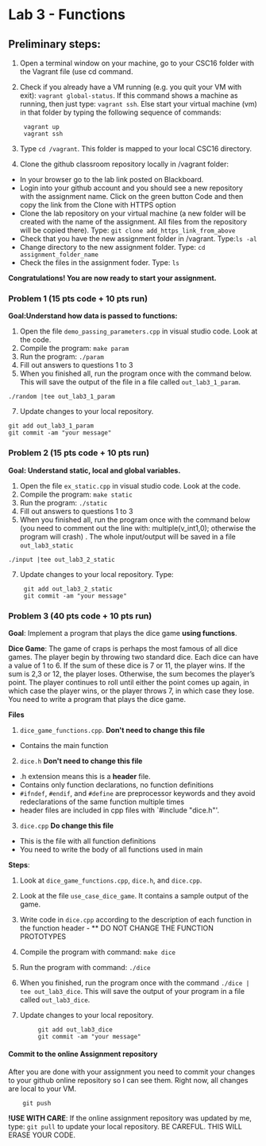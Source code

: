 # Lab 3 - Functions 

## Preliminary steps: 

1. Open a terminal window on your machine, go to your CSC16 folder with the Vagrant file (use cd command.
2. Check if you already have a VM running (e.g. you quit your VM with exit): `vagrant global-status`. If this command shows a machine as running, then just type: `vagrant ssh`. Else start your virtual machine (vm) in that folder by typing the following sequence of commands: 

		vagrant up
		vagrant ssh 

2. Type `cd /vagrant`. This folder is mapped to your local CSC16 directory.

3. Clone the github classroom repository locally in /vagrant folder:
	
  - In your browser go to the lab link posted on Blackboard.
  - Login into your github account and you should see a new repository with 
the assignment name. Click on the green button Code and then copy the link from the Clone with HTTPS option
  - Clone the lab repository on your virtual machine (a new folder will be created with the name of the assignment. All files from the repository will be copied there). Type: `git clone add_https_link_from_above`
  - Check that you have the new assignment folder in /vagrant. Type:`ls -al`
  - Change directory to the new assignment folder. Type: `cd assignment_folder_name`
  - Check the files in the assignment foder. Type: `ls`
		
**Congratulations! You are now ready to start your assignment.**

### Problem 1  (15 pts code + 10 pts run)

**Goal:Understand how data is passed to functions:**

  1. Open the file `demo_passing_parameters.cpp` in visual studio code. Look at the code. 
  2. Compile the program: `make param`
  3. Run the program: `./param`
  4. Fill out answers to questions 1 to 3
  6. When you finished all, run the program once with the command below. This will save the output of the file in a file called `out_lab3_1_param`.
		
	./random |tee out_lab3_1_param
  7. Update changes to your local repository. 

	git add out_lab3_1_param
	git commit -am "your message"

### Problem 2 (15 pts code + 10 pts run)

**Goal: Understand static, local and global variables.**
   1. Open the file `ex_static.cpp` in visual studio code. Look at the code.
   2. Compile the program: `make static` 
   3. Run the program: `./static`
   4. Fill out answers to questions 1 to 3
   6. When you finished all, run the program once with the command below (you need to comment out the line with:  multiple(v_int1,0); otherwise the program will crash) . The whole input/output will be saved in a file `out_lab3_static`
		
	./input |tee out_lab3_2_static
7. Update changes to your local repository.  Type:
  		 
		git add out_lab3_2_static
		git commit -am "your message" 


### Problem 3 (40 pts code + 10 pts run)

**Goal**: Implement a program that plays the dice game **using functions**.

**Dice Game**: The game of craps is perhaps the most famous of all dice games. The player begin by throwing two standard dice. Each dice can have a value of 1 to 6. If the sum of these dice is 7 or 11, the player wins. If the sum is 2,3 or 12, the player loses. Otherwise, the sum becomes the player’s point. The player continues to roll until either the point comes up again, in which case the player wins, or the player throws 7, in which case they lose. You need to write a program that plays the dice game. 

**Files** 

1. `dice_game_functions.cpp`. **Don't need to change this file**
  - Contains the main function
2. `dice.h` **Don't need to change this file**
  - .h extension means this is a **header** file.
  - Contains only function declarations, no function definitions
  - `#ifndef`, `#endif`, and `#define` are preprocessor keywords and they avoid redeclarations of the same function multiple times
  - header files are included in cpp files with `#include "dice.h"'. 
3. `dice.cpp` **Do change this file**
  - This is the file with all function definitions
  - You need to write the body of all functions used in main
  
**Steps**:
1. Look at `dice_game_functions.cpp`, `dice.h`, and `dice.cpp`.
2. Look at the file `use_case_dice_game`. It contains a sample output of the game. 
3. Write code in `dice.cpp` according to the description of each function in the function header - ** DO NOT CHANGE THE FUNCTION PROTOTYPES
4. Compile the program with command: `make dice`
5. Run the program with command: `./dice`
6. When you finished, run the program once with the command `./dice | tee out_lab3_dice`. This will save the output 
of your program in a file called `out_lab3_dice`.  
7. Update changes to your local repository. 
			
			git add out_lab3_dice
			git commit -am "your message"

	
#### Commit to the online Assignment repository 

After you are done with your assignment you need to commit your changes to your github online repository so I can see them. Right now, all changes are local to your VM. 
	
		git push


**!USE WITH CARE**: If the online assignment repository was updated by me, type: `git pull` to update your local repository. BE CAREFUL. THIS WILL ERASE YOUR CODE. 






